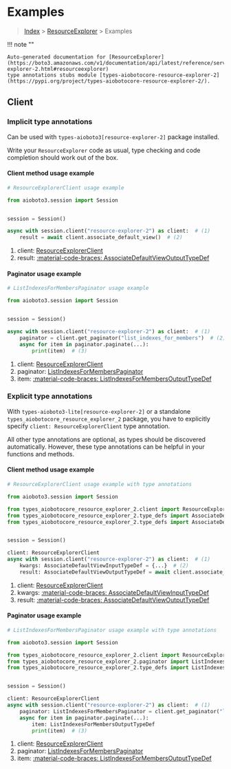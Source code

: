 # Examples

> [Index](../README.md) > [ResourceExplorer](./README.md) > Examples

!!! note ""

    Auto-generated documentation for [ResourceExplorer](https://boto3.amazonaws.com/v1/documentation/api/latest/reference/services/resource-explorer-2.html#resourceexplorer)
    type annotations stubs module [types-aiobotocore-resource-explorer-2](https://pypi.org/project/types-aiobotocore-resource-explorer-2/).

## Client

### Implicit type annotations

Can be used with `types-aioboto3[resource-explorer-2]` package installed.

Write your `ResourceExplorer` code as usual,
type checking and code completion should work out of the box.



#### Client method usage example

```python
# ResourceExplorerClient usage example

from aioboto3.session import Session


session = Session()

async with session.client("resource-explorer-2") as client:  # (1)
    result = await client.associate_default_view()  # (2)
```

1. client: [ResourceExplorerClient](./client.md)
2. result: [:material-code-braces: AssociateDefaultViewOutputTypeDef](./type_defs.md#associatedefaultviewoutputtypedef)



#### Paginator usage example

```python
# ListIndexesForMembersPaginator usage example

from aioboto3.session import Session


session = Session()

async with session.client("resource-explorer-2") as client:  # (1)
    paginator = client.get_paginator("list_indexes_for_members")  # (2)
    async for item in paginator.paginate(...):
        print(item)  # (3)
```

1. client: [ResourceExplorerClient](./client.md)
2. paginator: [ListIndexesForMembersPaginator](./paginators.md#listindexesformemberspaginator)
3. item: [:material-code-braces: ListIndexesForMembersOutputTypeDef](./type_defs.md#listindexesformembersoutputtypedef)




### Explicit type annotations

With `types-aioboto3-lite[resource-explorer-2]`
or a standalone `types_aiobotocore_resource_explorer_2` package, you have to explicitly specify
`client: ResourceExplorerClient` type annotation.

All other type annotations are optional, as types should be discovered automatically.
However, these type annotations can be helpful in your functions and methods.


#### Client method usage example

```python
# ResourceExplorerClient usage example with type annotations

from aioboto3.session import Session

from types_aiobotocore_resource_explorer_2.client import ResourceExplorerClient
from types_aiobotocore_resource_explorer_2.type_defs import AssociateDefaultViewOutputTypeDef
from types_aiobotocore_resource_explorer_2.type_defs import AssociateDefaultViewInputTypeDef


session = Session()

client: ResourceExplorerClient
async with session.client("resource-explorer-2") as client:  # (1)
    kwargs: AssociateDefaultViewInputTypeDef = {...}  # (2)
    result: AssociateDefaultViewOutputTypeDef = await client.associate_default_view(**kwargs)  # (3)
```

1. client: [ResourceExplorerClient](./client.md)
2. kwargs: [:material-code-braces: AssociateDefaultViewInputTypeDef](./type_defs.md#associatedefaultviewinputtypedef)
3. result: [:material-code-braces: AssociateDefaultViewOutputTypeDef](./type_defs.md#associatedefaultviewoutputtypedef)



#### Paginator usage example

```python
# ListIndexesForMembersPaginator usage example with type annotations

from aioboto3.session import Session

from types_aiobotocore_resource_explorer_2.client import ResourceExplorerClient
from types_aiobotocore_resource_explorer_2.paginator import ListIndexesForMembersPaginator
from types_aiobotocore_resource_explorer_2.type_defs import ListIndexesForMembersOutputTypeDef


session = Session()

client: ResourceExplorerClient
async with session.client("resource-explorer-2") as client:  # (1)
    paginator: ListIndexesForMembersPaginator = client.get_paginator("list_indexes_for_members")  # (2)
    async for item in paginator.paginate(...):
        item: ListIndexesForMembersOutputTypeDef
        print(item)  # (3)
```

1. client: [ResourceExplorerClient](./client.md)
2. paginator: [ListIndexesForMembersPaginator](./paginators.md#listindexesformemberspaginator)
3. item: [:material-code-braces: ListIndexesForMembersOutputTypeDef](./type_defs.md#listindexesformembersoutputtypedef)




